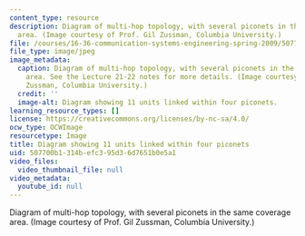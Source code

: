 ```yaml
---
content_type: resource
description: Diagram of multi-hop topology, with several piconets in the same coverage
  area. (Image courtesy of Prof. Gil Zussman, Columbia University.)
file: /courses/16-36-communication-systems-engineering-spring-2009/507700b1314befc395d36d7651b0e5a1_16-36s09.jpg
file_type: image/jpeg
image_metadata:
  caption: Diagram of multi-hop topology, with several piconets in the same coverage
    area. See the Lecture 21-22 notes for more details. (Image courtesy of Prof. Gil
    Zussman, Columbia University.)
  credit: ''
  image-alt: Diagram showing 11 units linked within four piconets.
learning_resource_types: []
license: https://creativecommons.org/licenses/by-nc-sa/4.0/
ocw_type: OCWImage
resourcetype: Image
title: Diagram showing 11 units linked within four piconets
uid: 507700b1-314b-efc3-95d3-6d7651b0e5a1
video_files:
  video_thumbnail_file: null
video_metadata:
  youtube_id: null
---
```

Diagram of multi-hop topology, with several piconets in the same coverage area. (Image courtesy of Prof. Gil Zussman, Columbia University.)
